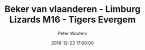---
layout: album
title: Beker van vlaanderen - Limburg Lizards M16 - Tigers Evergem
description: Beker van vlaanderen - Limburg Lizards M16 vs Tigers Evergem.
date: 2018-12-23 17:00:00
cover: /albums/2018-12-23-LL-M16-Tigers-Evergem/thumbnails/DSC_1223.JPG
author: Peter Wouters
archived: true
pagination: 
  enabled: true
  images: true
  imageLayout: image
  itemsPerPage: 256
---